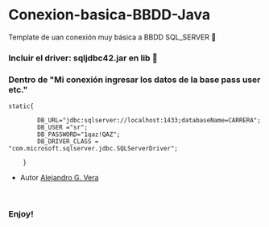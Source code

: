 # Conexion-basica-BBDD-Java
Template de uan conexión muy básica a BBDD SQL_SERVER 🚀

### Incluir el driver: sqljdbc42.jar en lib 🔧

### Dentro de "Mi conexión ingresar los datos de la base pass user etc."

```
static{
		
		DB_URL="jdbc:sqlserver://localhost:1433;databaseName=CARRERA";
		DB_USER ="sr";
		DB_PASSWORD="1qaz!QAZ";
		DB_DRIVER_CLASS = "com.microsoft.sqlserver.jdbc.SQLServerDriver";
		
	}
```
* Autor [Alejandro G. Vera](https://alexielardilla.github.io/dev_portfolio/)</br>

</br>
 
### Enjoy!



